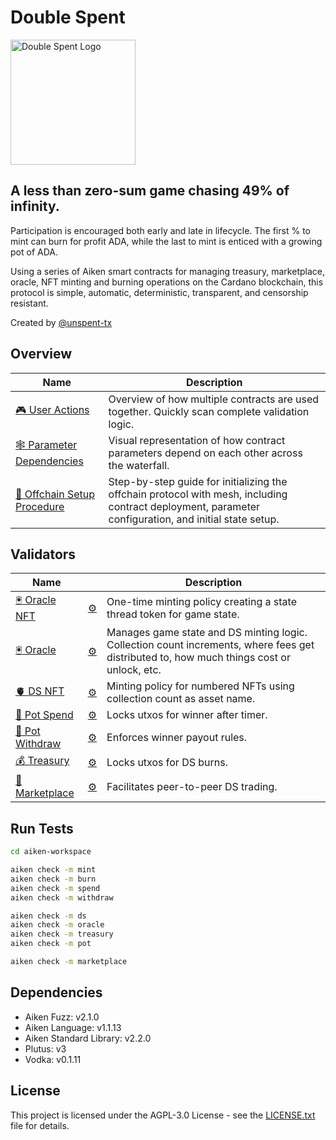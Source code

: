 # Double Spent

<img src="https://www.unspenttx.com/logo.png" alt="Double Spent Logo" width="200"/>

## A less than zero-sum game chasing 49% of infinity.

Participation is encouraged both early and late in lifecycle. The first % to mint can burn for profit ADA, while the last to mint is enticed with a growing pot of ADA.

Using a series of Aiken smart contracts for managing treasury, marketplace, oracle, NFT minting and burning operations on the Cardano blockchain, this protocol is simple, automatic, deterministic, transparent, and censorship resistant.

Created by [@unspent-tx](https://github.com/unspent-tx)

## Overview

| Name                                                                                 | Description                                                                                                                                           |
| ------------------------------------------------------------------------------------ | ----------------------------------------------------------------------------------------------------------------------------------------------------- |
| [🎮 User Actions](aiken-workspace/documentation/user-actions.md)                     | Overview of how multiple contracts are used together. Quickly scan complete validation logic.                                                         |
| [🕸️ Parameter Dependencies](aiken-workspace/documentation/param-dependency-graph.md) | Visual representation of how contract parameters depend on each other across the waterfall.                                                           |
| [🔧 Offchain Setup Procedure](aiken-workspace/documentation/setup-procedure.md)      | Step-by-step guide for initializing the offchain protocol with mesh, including contract deployment, parameter configuration, and initial state setup. |

## Validators

| Name                                            |                                                                      | Description                                                                                                                               |
| ----------------------------------------------- | -------------------------------------------------------------------- | ----------------------------------------------------------------------------------------------------------------------------------------- |
| [🖲️ Oracle NFT](../validators/oracle.ak)        | [⚙️ ](aiken-workspace/documentation/specification/1_oracle_nft.md)   | One-time minting policy creating a state thread token for game state.                                                                     |
| [🖲️ Oracle](../validators/oracle.ak)            | [⚙️ ](aiken-workspace/documentation/specification/2_oracle.md)       | Manages game state and DS minting logic. Collection count increments, where fees get distributed to, how much things cost or unlock, etc. |
| [🫀 DS NFT](../validators/ds_nft.ak)            | [⚙️ ](aiken-workspace/documentation/specification/3_ds_nft.md)       | Minting policy for numbered NFTs using collection count as asset name.                                                                    |
| [🪺 Pot Spend](../validators/pot_spend.ak)       | [⚙️ ](aiken-workspace/documentation/specification/4_pot_spend.md)    | Locks utxos for winner after timer.                                                                                                       |
| [🪺 Pot Withdraw](../validators/pot_withdraw.ak) | [⚙️ ](aiken-workspace/documentation/specification/5_pot_withdraw.md) | Enforces winner payout rules.                                                                                                             |
| [💰 Treasury](../validators/treasury.ak)        | [⚙️ ](aiken-workspace/documentation/specification/6_treasury.md)     | Locks utxos for DS burns.                                                                                                                 |
| [🔀 Marketplace](../validators/marketplace.ak)  | [⚙️ ](aiken-workspace/documentation/specification/7_marketplace.md)  | Facilitates peer-to-peer DS trading.                                                                                                      |

<!-- 🪺 🪤 🫀 🔀 -->

## Run Tests

```bash
cd aiken-workspace

aiken check -m mint
aiken check -m burn
aiken check -m spend
aiken check -m withdraw

aiken check -m ds
aiken check -m oracle
aiken check -m treasury
aiken check -m pot

aiken check -m marketplace
```

## Dependencies

- Aiken Fuzz: v2.1.0
- Aiken Language: v1.1.13
- Aiken Standard Library: v2.2.0
- Plutus: v3
- Vodka: v0.1.11

## License

This project is licensed under the AGPL-3.0 License - see the [LICENSE.txt](aiken-workspace/LICENSE.txt) file for details.

